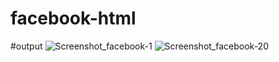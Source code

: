 # facebook-html

#output
![Screenshot_facebook-1](https://github.com/AmirHam-Za/facebook-html/assets/125890933/a33ee688-f284-46f3-83b4-0fd5f3d60282)
![Screenshot_facebook-20](https://github.com/AmirHam-Za/facebook-html/assets/125890933/fccb9843-687d-4571-885f-65351ea7f468)

